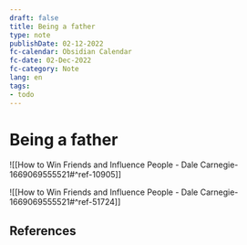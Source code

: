 ```yaml
---
draft: false
title: Being a father
type: note
publishDate: 02-12-2022
fc-calendar: Obsidian Calendar
fc-date: 02-Dec-2022
fc-category: Note
lang: en
tags:
- todo
---
```


# Being a father


![[How to Win Friends and Influence People - Dale Carnegie-1669069555521#^ref-10905]]


![[How to Win Friends and Influence People - Dale Carnegie-1669069555521#^ref-51724]]

## References
